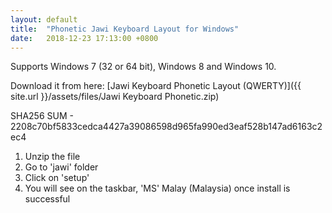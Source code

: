 ```yaml
---
layout: default
title:  "Phonetic Jawi Keyboard Layout for Windows"
date:   2018-12-23 17:13:00 +0800
---
```


Supports Windows 7 (32 or 64 bit), Windows 8 and Windows 10.

Download it from here:
[Jawi Keyboard Phonetic Layout (QWERTY)]({{ site.url }}/assets/files/Jawi Keyboard Phonetic.zip)

SHA256 SUM - 2208c70bf5833cedca4427a39086598d965fa990ed3eaf528b147ad6163c2ec4

1. Unzip the file
2. Go to 'jawi' folder
3. Click on 'setup'
4. You will see on the taskbar, 'MS' Malay (Malaysia) once install is successful

